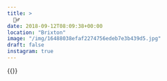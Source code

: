 ```yaml
---
title: >
  🧟‍♂️
date: 2018-09-12T08:09:38+00:00
location: "Brixton"
image: "/img/16488038efaf2274756edeb7e3b439d5.jpg"
draft: false
instagram: true
---
```


{{<photo src="/img/16488038efaf2274756edeb7e3b439d5.jpg">}}
